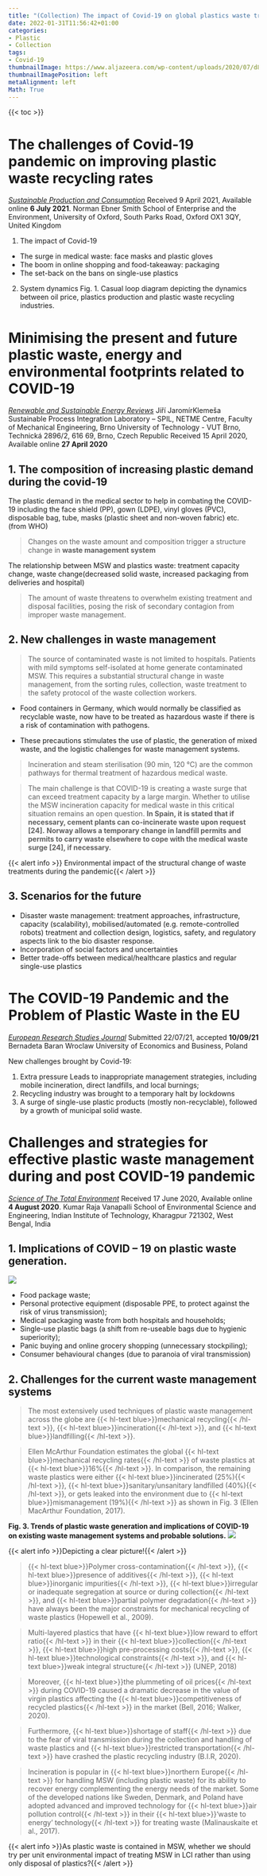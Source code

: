 ```yaml
---
title: "(Collection) The impact of Covid-19 on global plastics waste trade"
date: 2022-01-31T11:56:42+01:00
categories:
- Plastic
- Collection
tags:
- Covid-19
thumbnailImage: https://www.aljazeera.com/wp-content/uploads/2020/07/d8af2feae1fd430887cde0389b6b92e8_6.jpeg
thumbnailImagePosition: left
metaAlignment: left
Math: True
---
```

<!--more-->
{{< toc >}}
# The challenges of Covid-19 pandemic on improving plastic waste recycling rates
[*Sustainable Production and Consumption*](https://www.sciencedirect.com/science/article/pii/S2352550921002001)
Received 9 April 2021, Available online **6 July 2021**.
Norman Ebner
Smith School of Enterprise and the Environment, University of Oxford, South Parks Road, Oxford OX1 3QY, United Kingdom

1. The impact of Covid-19
* The surge in medical waste:  face masks and plastic gloves
* The boom in online shopping and food-takeaway: packaging
* The set-back on the bans on single-use plastics
2. System dynamics
Fig. 1. Casual loop diagram depicting the dynamics between oil price, plastics production and plastic waste recycling industries.

# Minimising the present and future plastic waste, energy and environmental footprints related to COVID-19
[*Renewable and Sustainable Energy Reviews*](https://www.sciencedirect.com/science/article/pii/S1364032120301763#bib29)
Jiří JaromírKlemeša
Sustainable Process Integration Laboratory – SPIL, NETME Centre, Faculty of Mechanical Engineering, Brno University of Technology - VUT Brno, Technická 2896/2, 616 69, Brno, Czech Republic
Received 15 April 2020, Available online **27 April 2020**

## 1. The composition of increasing plastic demand during the covid-19
[](https://ars.els-cdn.com/content/image/1-s2.0-S1364032120301763-gr3_lrg.jpg)
The plastic demand in the medical sector to help in combating the COVID-19 including the face shield (PP), gown (LDPE), vinyl gloves (PVC), disposable bag, tube, masks (plastic sheet and non-woven fabric) etc. (from WHO)

> Changes on the waste amount and composition trigger a structure change in **waste management system**

The relationship between MSW and plastics waste: treatment capacity change, waste change(decreased solid waste, increased packaging from deliveries and hospital)
> The amount of waste threatens to overwhelm existing treatment and disposal facilities, posing the risk of secondary contagion from improper waste management.

## 2. New challenges in waste management
> The source of contaminated waste is not limited to hospitals. Patients with mild symptoms self-isolated at home generate contaminated MSW. This requires a substantial structural change in waste management, from the sorting rules, collection, waste treatment to the safety protocol of the waste collection workers.

* Food containers in Germany, which would normally be classified as recyclable waste, now have to be treated as hazardous waste if there is a risk of contamination with pathogens.

* These precautions stimulates the use of plastic, the generation of mixed waste, and the logistic challenges for waste management systems.

>Incineration and steam sterilisation (90 min, 120 °C) are the common pathways for thermal treatment of hazardous medical waste.

> The main challenge is that COVID-19 is creating a waste surge that can exceed treatment capacity by a large margin. Whether to utilise the MSW incineration capacity for medical waste in this critical situation remains an open question. **In Spain, it is stated that if necessary, cement plants can co-incinerate waste upon request [24].** **Norway allows a temporary change in landfill permits and permits to carry waste elsewhere to cope with the medical waste surge [24], if necessary.**

{{< alert info >}} Environmental impact of the structural change of waste treatments during the pandemic{{< /alert >}}


## 3. Scenarios for the future
* Disaster waste management: treatment approaches, infrastructure, capacity (scalability), mobilised/automated (e.g. remote-controlled robots) treatment and collection design, logistics, safety, and regulatory aspects link to the bio disaster response.
* Incorporation of social factors and uncertainties
* Better trade-offs between medical/healthcare plastics and regular single-use plastics

# The COVID-19 Pandemic and the Problem of Plastic Waste in the EU
[*European Research Studies Journal*](https://wir.ue.wroc.pl/info/article/UEWR77ac0d8e27144c26a00e97d4927fa38f/Publication+%E2%80%93+The+COVID-19+Pandemic+and+the+Problem+of+Plastic+Waste++in+the+EU+%E2%80%93+Wroclaw+University+of+Economics+and+Business)
Submitted 22/07/21, accepted **10/09/21**
Bernadeta Baran
Wroclaw University of Economics and Business, Poland

New challenges brought by Covid-19:
1. Extra pressure Leads to inappropriate management strategies, including mobile incineration, direct landfills, and local burnings;
2. Recycling industry was brought to a temporary halt by lockdowns
3. A surge of single-use plastic products (mostly non-recyclable), followed by a growth of municipal solid waste.

# Challenges and strategies for effective plastic waste management during and post COVID-19 pandemic
[*Science of The Total Environment*](https://www.sciencedirect.com/science/article/pii/S0048969720350439#bb0140)
Received 17 June 2020, Available online **4 August 2020**.
Kumar Raja Vanapalli
School of Environmental Science and Engineering, Indian Institute of Technology, Kharagpur 721302, West Bengal, India
## 1. Implications of COVID – 19 on plastic waste generation.
![](https://ars.els-cdn.com/content/image/1-s2.0-S0048969720350439-gr2_lrg.jpg)
* Food package waste;
* Personal protective equipment (disposable PPE, to protect against the risk of virus transmission);
* Medical packaging waste from both hospitals and households;
* Single-use plastic bags (a shift from re-useable bags due to hygienic superiority);
* Panic buying and online grocery shopping (unnecessary stockpiling);
* Consumer behavioural changes (due to paranoia of viral transmission)

## 2. Challenges for the current waste management systems

> The most extensively used techniques of plastic waste management across the globe are {{< hl-text blue>}}mechanical recycling{{< /hl-text >}}, {{< hl-text blue>}}incineration{{< /hl-text >}}, and {{< hl-text blue>}}landfilling{{< /hl-text >}}.

> Ellen McArthur Foundation estimates the global {{< hl-text blue>}}mechanical recycling rates{{< /hl-text >}} of waste plastics at {{< hl-text blue>}}16%{{< /hl-text >}}. In comparison, the remaining waste plastics were either {{< hl-text blue>}}incinerated (25%){{< /hl-text >}}, {{< hl-text blue>}}sanitary/unsanitary landfilled (40%){{< /hl-text >}}, or gets leaked into the environment due to {{< hl-text blue>}}mismanagement (19%){{< /hl-text >}} as shown in Fig. 3 (Ellen MacArthur Foundation, 2017).

**Fig. 3. Trends of plastic waste generation and implications of COVID-19 on existing waste management systems and probable solutions.**
![](https://ars.els-cdn.com/content/image/1-s2.0-S0048969720350439-gr3_lrg.jpg)

{{< alert info >}}Depicting a clear picture!{{< /alert >}}

> {{< hl-text blue>}}Polymer cross-contamination{{< /hl-text >}}, {{< hl-text blue>}}presence of additives{{< /hl-text >}}, {{< hl-text blue>}}inorganic impurities{{< /hl-text >}}, {{< hl-text blue>}}irregular or inadequate segregation at source or during collection{{< /hl-text >}}, and {{< hl-text blue>}}partial polymer degradation{{< /hl-text >}} have always been the major constraints for mechanical recycling of waste plastics (Hopewell et al., 2009).

> Multi-layered plastics that have {{< hl-text blue>}}low reward to effort ratio{{< /hl-text >}} in their {{< hl-text blue>}}collection{{< /hl-text >}}, {{< hl-text blue>}}high pre-processing costs{{< /hl-text >}}, {{< hl-text blue>}}technological constraints{{< /hl-text >}}, and {{< hl-text blue>}}weak integral structure{{< /hl-text >}} (UNEP, 2018)

> Moreover, {{< hl-text blue>}}the plummeting of oil prices{{< /hl-text >}} during COVID-19 caused a dramatic decrease in the value of virgin plastics affecting the {{< hl-text blue>}}competitiveness of recycled plastics{{< /hl-text >}} in the market (Bell, 2016; Walker, 2020).

> Furthermore, {{< hl-text blue>}}shortage of staff{{< /hl-text >}} due to the fear of viral transmission during the collection and handling of waste plastics and {{< hl-text blue>}}restricted transportation{{< /hl-text >}} have crashed the plastic recycling industry (B.I.R, 2020).

> Incineration is popular in {{< hl-text blue>}}northern Europe{{< /hl-text >}} for handling MSW (including plastic waste) for its ability to recover energy complementing the energy needs of the market. Some of the developed nations like Sweden, Denmark, and Poland have adopted advanced and improved technology for {{< hl-text blue>}}air pollution control{{< /hl-text >}} in their {{< hl-text blue>}}‘waste to energy’ technology{{< /hl-text >}} for treating waste (Malinauskaite et al., 2017). 

{{< alert info >}}As plastic waste is contained in MSW, whether we should try per unit environmental impact of treating MSW in LCI rather than using only disposal of plastics?{{< /alert >}}
